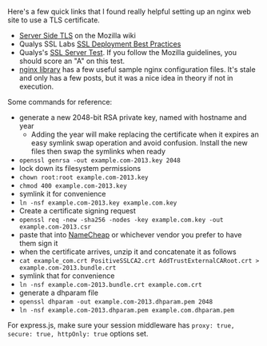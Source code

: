 Here's a few quick links that I found really helpful setting up an nginx web site to use a TLS certificate.

* [Server Side TLS](https://wiki.mozilla.org/Security/Server_Side_TLS) on the Mozilla wiki
* Qualys SSL Labs [SSL Deployment Best Practices](https://www.ssllabs.com/projects/best-practices/index.html)
* Qualys's [SSL Server Test](https://www.ssllabs.com/ssltest/index.html). If you follow the Mozilla guidelines, you should score an "A" on this test.
* [nginx library](http://nginxlibrary.com/) has a few useful sample nginx configuration files. It's stale and only has a few posts, but it was a nice idea in theory if not in execution.

Some commands for reference:

  * generate a new 2048-bit RSA private key, named with hostname and year
    * Adding the year will make replacing the certificate when it expires an easy symlink swap operation and avoid confusion. Install the new files then swap the symlinks when ready
  * `openssl genrsa -out example.com-2013.key 2048`
  * lock down its filesystem permissions
  * `chown root:root example.com-2013.key`
  * `chmod 400 example.com-2013.key`
  * symlink it for convenience
  * `ln -nsf example.com-2013.key example.com.key`
  * Create a certificate signing request
  * `openssl req -new -sha256 -nodes -key example.com.key -out example.com-2013.csr`
  * paste that into [NameCheap](http://namecheap.com) or whichever vendor you prefer to have them sign it
  * when the certificate arrives, unzip it and concatenate it as follows
  * `cat example_com.crt PositiveSSLCA2.crt AddTrustExternalCARoot.crt > example.com-2013.bundle.crt`
  * symlink that for convenience
  * `ln -nsf example.com-2013.bundle.crt example.com.crt`
  * generate a dhparam file
  * `openssl dhparam -out example.com-2013.dhparam.pem 2048`
  * `ln -nsf example.com-2013.dhparam.pem example.com.dhparam.pem`

For express.js, make sure your session middleware has `proxy: true, secure: true, httpOnly: true` options set.
